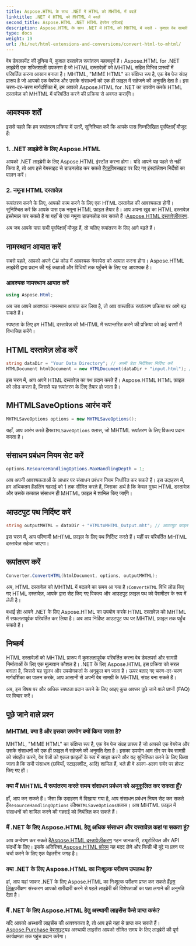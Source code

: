 ```yaml
---
title: Aspose.HTML के साथ .NET में HTML को MHTML में बदलें
linktitle: .NET में HTML को MHTML में बदलें
second_title: Aspose.HTML .NET HTML हेरफेर एपीआई
description: Aspose.HTML के साथ .NET में HTML को MHTML में बदलें - कुशल वेब सामग्री संग्रह के लिए चरण-दर-चरण मार्गदर्शिका। MHTML संग्रह बनाने के लिए .NET के लिए Aspose.HTML का उपयोग करना सीखें।
type: docs
weight: 19
url: /hi/net/html-extensions-and-conversions/convert-html-to-mhtml/
---
```


वेब डेवलपमेंट की दुनिया में, कुशल दस्तावेज़ रूपांतरण महत्वपूर्ण है। Aspose.HTML for .NET लाइब्रेरी एक शक्तिशाली उपकरण है जो HTML दस्तावेज़ों को MHTML सहित विभिन्न प्रारूपों में परिवर्तित करना आसान बनाता है। MHTML, "MIME HTML" का संक्षिप्त रूप है, एक वेब पेज संग्रह प्रारूप है जो आपको एक वेबपेज और उसके संसाधनों को एक ही फ़ाइल में सहेजने की अनुमति देता है। इस चरण-दर-चरण मार्गदर्शिका में, हम आपको Aspose.HTML for .NET का उपयोग करके HTML दस्तावेज़ को MHTML में परिवर्तित करने की प्रक्रिया से अवगत कराएँगे।

## आवश्यक शर्तें

इससे पहले कि हम रूपांतरण प्रक्रिया में उतरें, सुनिश्चित करें कि आपके पास निम्नलिखित पूर्वापेक्षाएँ मौजूद हैं:

### 1. .NET लाइब्रेरी के लिए Aspose.HTML

 आपको .NET लाइब्रेरी के लिए Aspose.HTML इंस्टॉल करना होगा। यदि आपने यह पहले से नहीं किया है, तो आप इसे वेबसाइट से डाउनलोड कर सकते हैं[यहाँ](https://releases.aspose.com/html/net/)वेबसाइट पर दिए गए इंस्टॉलेशन निर्देशों का पालन करें।

### 2. नमूना HTML दस्तावेज़

रूपांतरण करने के लिए, आपको काम करने के लिए एक HTML दस्तावेज़ की आवश्यकता होगी। सुनिश्चित करें कि आपके पास एक नमूना HTML फ़ाइल तैयार है। आप अपना खुद का HTML दस्तावेज़ इस्तेमाल कर सकते हैं या यहाँ से एक नमूना डाउनलोड कर सकते हैं।[Aspose.HTML दस्तावेज़ीकरण](https://reference.aspose.com/html/net/).

अब जब आपके पास सभी पूर्वापेक्षाएँ मौजूद हैं, तो चलिए रूपांतरण के लिए आगे बढ़ते हैं।

## नामस्थान आयात करें

सबसे पहले, आपको अपने C# कोड में आवश्यक नेमस्पेस को आयात करना होगा। Aspose.HTML लाइब्रेरी द्वारा प्रदान की गई कक्षाओं और विधियों तक पहुँचने के लिए यह आवश्यक है।

### आवश्यक नामस्थान आयात करें

```csharp
using Aspose.Html;
```

अब जब आपने आवश्यक नामस्थान आयात कर लिया है, तो आप वास्तविक रूपांतरण प्रक्रिया पर आगे बढ़ सकते हैं।

स्पष्टता के लिए हम HTML दस्तावेज़ को MHTML में रूपान्तरित करने की प्रक्रिया को कई चरणों में विभाजित करेंगे।

## HTML दस्तावेज़ लोड करें

```csharp
string dataDir = "Your Data Directory"; // अपनी डेटा निर्देशिका निर्दिष्ट करें
HTMLDocument htmlDocument = new HTMLDocument(dataDir + "input.html"); // HTML दस्तावेज़ लोड करें
```

इस चरण में, आप अपने HTML दस्तावेज़ का पथ प्रदान करते हैं। Aspose.HTML HTML फ़ाइल को लोड करता है, जिससे यह रूपांतरण के लिए तैयार हो जाता है।

## MHTMLSaveOptions आरंभ करें

```csharp
MHTMLSaveOptions options = new MHTMLSaveOptions();
```

 यहाँ, आप आरंभ करते हैं`MHTMLSaveOptions` क्लास, जो MHTML रूपांतरण के लिए विकल्प प्रदान करता है।

## संसाधन प्रबंधन नियम सेट करें

```csharp
options.ResourceHandlingOptions.MaxHandlingDepth = 1;
```

आप अपनी आवश्यकताओं के आधार पर संसाधन प्रबंधन नियम निर्धारित कर सकते हैं। इस उदाहरण में, हम अधिकतम हैंडलिंग गहराई को 1 तक सीमित करते हैं, जिसका अर्थ है कि केवल मुख्य HTML दस्तावेज़ और उसके तत्काल संसाधन ही MHTML फ़ाइल में शामिल किए जाएँगे।

## आउटपुट पथ निर्दिष्ट करें

```csharp
string outputMHTML = dataDir + "HTMLtoMHTML_Output.mht"; // आउटपुट फ़ाइल पथ निर्दिष्ट करें
```

इस चरण में, आप परिणामी MHTML फ़ाइल के लिए पथ निर्दिष्ट करते हैं। यहीं पर परिवर्तित MHTML दस्तावेज़ सहेजा जाएगा।

## रूपांतरण करें

```csharp
Converter.ConvertHTML(htmlDocument, options, outputMHTML);
```

 अब, HTML दस्तावेज़ को MHTML में बदलने का समय आ गया है।`ConvertHTML` विधि लोड किए गए HTML दस्तावेज़, आपके द्वारा सेट किए गए विकल्प और आउटपुट फ़ाइल पथ को पैरामीटर के रूप में लेती है।

बधाई हो! आपने .NET के लिए Aspose.HTML का उपयोग करके HTML दस्तावेज़ को MHTML में सफलतापूर्वक परिवर्तित कर लिया है। अब आप निर्दिष्ट आउटपुट पथ पर MHTML फ़ाइल तक पहुँच सकते हैं।

## निष्कर्ष

HTML दस्तावेज़ों को MHTML प्रारूप में कुशलतापूर्वक परिवर्तित करना वेब डेवलपर्स और सामग्री निर्माताओं के लिए एक मूल्यवान कौशल है। .NET के लिए Aspose.HTML इस प्रक्रिया को सरल बनाता है, जिससे यह सुलभ और उपयोगकर्ता के अनुकूल बन जाता है। ऊपर बताए गए चरण-दर-चरण मार्गदर्शिका का पालन करके, आप आसानी से अपनी वेब सामग्री के MHTML संग्रह बना सकते हैं।

अब, इस विषय पर और अधिक स्पष्टता प्रदान करने के लिए आइए कुछ अक्सर पूछे जाने वाले प्रश्नों (FAQ) पर विचार करें।

## पूछे जाने वाले प्रश्न

### MHTML क्या है और इसका उपयोग क्यों किया जाता है?

MHTML, "MIME HTML" का संक्षिप्त रूप है, एक वेब पेज संग्रह प्रारूप है जो आपको एक वेबपेज और उसके संसाधनों को एक ही फ़ाइल में सहेजने की अनुमति देता है। इसका उपयोग आम तौर पर वेब सामग्री को संग्रहीत करने, वेब पेजों को एकल फ़ाइलों के रूप में साझा करने और यह सुनिश्चित करने के लिए किया जाता है कि सभी संसाधन (छवियाँ, स्टाइलशीट, आदि) शामिल हैं, भले ही वे अलग-अलग सर्वर पर होस्ट किए गए हों।

### क्या मैं MHTML में रूपांतरण करते समय संसाधन प्रबंधन को अनुकूलित कर सकता हूँ?

 हाँ, आप कर सकते हैं। जैसा कि उदाहरण में दिखाया गया है, आप संसाधन प्रबंधन नियम सेट कर सकते हैं`ResourceHandlingOptions` की`MHTMLSaveOptions`क्लास। आप MHTML फ़ाइल में संसाधनों को शामिल करने की गहराई को नियंत्रित कर सकते हैं।

### मैं .NET के लिए Aspose.HTML हेतु अधिक संसाधन और दस्तावेज़ कहां पा सकता हूं?

 आप अन्वेषण कर सकते हैं[Aspose.HTML दस्तावेज़ीकरण](https://reference.aspose.com/html/net/) गहन जानकारी, ट्यूटोरियल और API संदर्भों के लिए। इसके अतिरिक्त,[Aspose.HTML फ़ोरम](https://forum.aspose.com/) यह मदद लेने और किसी भी मुद्दे या प्रश्न पर चर्चा करने के लिए एक बेहतरीन जगह है।

### क्या .NET के लिए Aspose.HTML का निःशुल्क परीक्षण उपलब्ध है?

 हां, आप यहां जाकर .NET के लिए Aspose.HTML का निःशुल्क परीक्षण प्राप्त कर सकते हैं[इस लिंक](https://releases.aspose.com/)परीक्षण संस्करण आपको खरीदारी करने से पहले लाइब्रेरी की विशेषताओं का पता लगाने की अनुमति देता है।

### मैं .NET के लिए Aspose.HTML हेतु अस्थायी लाइसेंस कैसे प्राप्त करूं?

 यदि आपको अस्थायी लाइसेंस की आवश्यकता है, तो आप इसे यहां से प्राप्त कर सकते हैं।[Aspose.Purchase वेबसाइट](https://purchase.aspose.com/temporary-license/)यह अस्थायी लाइसेंस आपको सीमित समय के लिए लाइब्रेरी की पूर्ण कार्यक्षमता तक पहुंच प्रदान करेगा।

